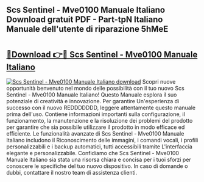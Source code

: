 ## Scs Sentinel - Mve0100 Manuale Italiano Download gratuit PDF - Part-tpN Italiano Manuale dell'utente di riparazione 5hMeE

# <h2><a href="http://dfdontn.blite.top/?on=Scs+Sentinel+-+Mve0100+Manuale+Italiano">🔗Download 👉🔴 Scs Sentinel - Mve0100 Manuale Italiano</a></h2>

[![Scs Sentinel - Mve0100 Manuale Italiano download](https://i.imgur.com/lujVjoI.png)](http://dfdontn.blite.top/?on=Scs+Sentinel+-+Mve0100+Manuale+Italiano)
Scopri nuove opportunità benvenuto nel mondo delle possibilità con il tuo nuovo Scs Sentinel - Mve0100 Manuale Italiano! Questo Manuale esplora il suo potenziale di creatività e innovazione. Per garantire Un'esperienza di successo con il nuovo REDDDDDDD, leggere attentamente questo manuale prima dell'uso. Contiene informazioni importanti sulla configurazione, il funzionamento, la manutenzione e la risoluzione dei problemi del prodotto per garantire che sia possibile utilizzare il prodotto in modo efficace ed efficiente. Le funzionalità avanzate di Scs Sentinel - Mve0100 Manuale Italiano includono il Riconoscimento delle immagini, i comandi vocali, i profili personalizzabili e i backup automatici, tutti accessibili tramite L'interfaccia elegante e personalizzabile. Confidiamo che Scs Sentinel - Mve0100 Manuale Italiano sia stata una risorsa chiara e concisa per i tuoi sforzi per conoscere le specifiche del tuo nuovo dispositivo. In caso di domande o dubbi, contattare il nostro team di assistenza clienti.
